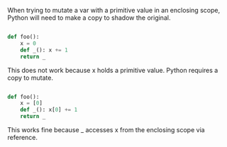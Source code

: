 When trying to mutate a var with a primitive value in an enclosing scope,
Python will need to make a copy to shadow the original.

```python

def foo():
    x = 0
    def _(): x += 1
    return _
```

This does not work because x holds a primitive value. Python requires a copy to
mutate.

```python

def foo():
    x = [0]
    def _(): x[0] += 1
    return _
```

This works fine because _ accesses x from the enclosing scope via reference.
